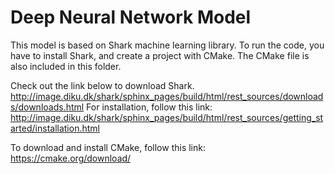 # Deep Neural Network Model
This model is based on Shark machine learning library. To run the code, you have to install Shark, and create a project with CMake. The CMake file is also included in this folder. 

Check out the link below to download Shark. 
http://image.diku.dk/shark/sphinx_pages/build/html/rest_sources/downloads/downloads.html
For installation, follow this link: http://image.diku.dk/shark/sphinx_pages/build/html/rest_sources/getting_started/installation.html

To download and install CMake, follow this link: https://cmake.org/download/
